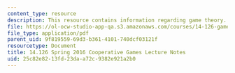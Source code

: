 ```yaml
---
content_type: resource
description: This resource contains information regarding game theory.
file: https://ol-ocw-studio-app-qa.s3.amazonaws.com/courses/14-126-game-theory-spring-2016/25c82e8213fd23daa72c9382e921a2b0_MIT14_126S16_cooperative.pdf
file_type: application/pdf
parent_uid: 9f819559-69d3-b361-4101-740dcf03121f
resourcetype: Document
title: 14.126 Spring 2016 Cooperative Games Lecture Notes
uid: 25c82e82-13fd-23da-a72c-9382e921a2b0
---
```

